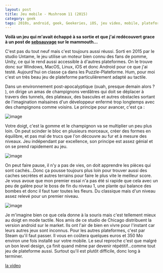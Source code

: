 ```yaml
---
layout: post
title: Jeu mobile - Mushroom 11 (2015)
category: geek
tags: 2010s, android, geek, Geekeries, iOS, jeu video, mobile, plateforme
---
```

**Voilà un jeu qui m'avait échappé à sa sortie et que j'ai redécouvert grace à un post de <a href="https://sebsauvage.net">sebsauvage</a> sur le mammouth...**

C'est pas du tout neuf mais c'est toujours aussi réussi. Sorti en 2015 par le studio Untame, le jeu utilise un moteur bien connu des fans de pomme, Unity, ce qui le rend aussi accessible à d'autres plateformes. On le trouve donc sur Windows, MacOS, Linux, iOS et donc Android pour ce que j'ai testé. Aujourd'hui on classe ça dans les Puzzle-Plateforme. Hum, pour moi c'est un très beau jeu de plateforme particulièrement adapté au tactile.

Dans un environnement post-apocalyptique (ouah, presque demain alors ? ), on dirige un amas de champignons verdâtres qui doit se déplacer à travers des tunnels, des plateaux, des bascules et autres obstacles sortant de l'imagination malsaines d'un développeur enfermé trop longtemps avec des champignons comme voisins. Le principe pour avancer, c'est ça : 

![image](https://cheziceman.files.wordpress.com/2020/03/screenshot_2020-03-23-16-10-34-615_com586683455.png)

Votre doigt, c'est la gomme et le champignon va se multiplier un peu plus loin. On peut scinder le bloc en plusieurs morceaux, créer des formes en équilibre, et pas mal de trucs que l'on découvre au fur et à mesure des niveaux. Jeu indépendant par excellence, son principe est assez génial et on se prend rapidement au jeu.

![image](https://cheziceman.files.wordpress.com/2020/03/screenshot_2020-03-23-16-10-24-171_com1269509388.png)

On peut faire pause, il n'y a pas de vies, on doit apprendre les pièces qui sont cachés...Donc ça pousse toujours plus loin pour trouver aussi des caches secrètes et autres terrains pour faire le plus vite le meilleur score. Je vous avoue que mon premier essai n'a pas été si rapide que cela avec un peu de galère pour le boss de fin du niveau 1, une plante qui balance des bombes et donc il faut tuer toutes les fleurs. Du classique mais d'un niveau assez relevé pour un premier niveau. 

![image](https://cheziceman.files.wordpress.com/2020/03/screenshot_2020-03-23-16-15-24-350_com971983479.png)

Je m'imagine bien ce que cela donne à la souris mais c'est tellement mieux au doigt en mode tactile. Nos amis de ce studio de Chicago distribuent la version android sur le market. Ils ont l'air de bien en vivre pour l'instant car leurs autres jeux sont inconnus. Pour les autres plateformes, c'est par Steam qu'il faut passer. Il vous en coûtera quelques euros et 350 Mo environ une fois installé sur votre mobile. Le seul reproche c'est que malgré un bon level design, ça finit quand même par devenir répétitif...comme tout jeu de plateforme aussi.  Surtout qu'il est plutôt difficile, donc long à terminer.

[la video](https://www.youtube.com/watch?v=tftdhHxvJKY)


